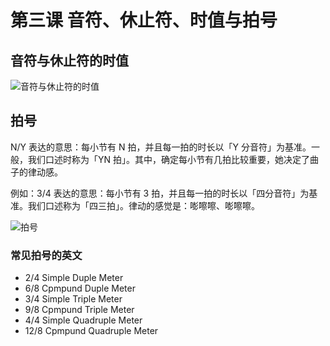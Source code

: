 # 第三课 音符、休止符、时值与拍号

## 音符与休止符的时值

![音符与休止符的时值](/photo/2022-04-21-lw9K3S.webp)

## 拍号

N/Y 表达的意思：每小节有 N 拍，并且每一拍的时长以「Y 分音符」为基准。一般，我们口述时称为「YN 拍」。其中，确定每小节有几拍比较重要，她决定了曲子的律动感。

例如：3/4 表达的意思：每小节有 3 拍，并且每一拍的时长以「四分音符」为基准。我们口述称为「四三拍」。律动的感觉是：嘭嚓嚓、嘭嚓嚓。

![拍号](/photo/2022-04-21-lfQR2I.webp)

### 常见拍号的英文

- 2/4 Simple Duple Meter
- 6/8 Cpmpund Duple Meter
- 3/4 Simple Triple Meter
- 9/8 Cpmpund Triple Meter
- 4/4 Simple Quadruple Meter
- 12/8 Cpmpund Quadruple Meter
